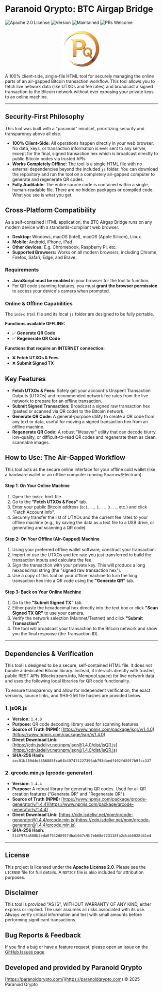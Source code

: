 # Paranoid Qrypto: BTC Airgap Bridge

![Apache 2.0 License](https://img.shields.io/badge/License-Apache_2.0-F7931A.svg)
![Version](https://img.shields.io/badge/Version-1.0.0-informational.svg)
![Maintained](https://img.shields.io/badge/Maintained-Yes-green.svg)
![PRs Welcome](https://img.shields.io/badge/PRs-welcome-brightgreen.svg)

<p align="center">
  <img src="docs/logo.png" alt="Paranoid Qrypto BTC Bridge Logo" width="128">
</p>

A 100% client-side, single-file HTML tool for securely managing the online parts of an air-gapped Bitcoin transaction workflow. This tool allows you to fetch live network data (like UTXOs and fee rates) and broadcast a signed transaction to the Bitcoin network without ever exposing your private keys to an online machine.

---

## Security-First Philosophy

This tool was built with a "paranoid" mindset, prioritizing security and transparency above all else.

*   **100% Client-Side:** All operations happen directly in your web browser. No data, keys, or transaction information is ever sent to any server, except for the final, signed transaction hex which is broadcast directly to public Bitcoin nodes via trusted APIs.
*   **Works Completely Offline:** The tool is a single HTML file with no external dependencies beyond the included `js` folder. You can download the repository and run the tool on a completely air-gapped computer to generate and regenerate QR codes.
*   **Fully Auditable:** The entire source code is contained within a single, human-readable file. There are no hidden packages or compiled code. What you see is what you get.

## Cross-Platform Compatibility

As a self-contained HTML application, the BTC Airgap Bridge runs on any modern device with a standards-compliant web browser.

*   **Desktop:** Windows, macOS (Intel), macOS (Apple Silicon), Linux
*   **Mobile:** Android, iPhone, iPad
*   **Other devices:** E.g. Chromebook, Raspberry Pi, etc.
*   **Supported Browsers:** Works on all modern browsers, including Chrome, Firefox, Safari, Edge, and Brave.

### Requirements

*   **JavaScript must be enabled** in your browser for the tool to function.
*   For QR code scanning features, you must **grant the browser permission** to access your device's camera when prompted.

### Online & Offline Capabilities

The `index.html` file and its local `js` folder are designed to be fully portable.

**Functions available OFFLINE:**
*   ✅ **Generate QR Code**
*   ✅ **Regenerate QR Code**

**Functions that require an INTERNET connection:**
*   ❌ **Fetch UTXOs & Fees**
*   ❌ **Submit Signed TX**

## Key Features

*   **Fetch UTXOs & Fees:** Safely get your account's Unspent Transaction Outputs (UTXOs) and recommended network fee rates from the live network to prepare for an offline transaction.
*   **Submit Signed Transaction:** Broadcast a signed raw transaction hex (pasted or scanned via QR code) to the Bitcoin network.
*   **Generate QR Code:** A general-purpose utility to create a QR code from any text or data, useful for moving a signed transaction hex from an offline machine.
*   **Regenerate QR Code:** A robust "lifesaver" utility that can decode blurry, low-quality, or difficult-to-read QR codes and regenerate them as clean, scannable images.

## How to Use: The Air-Gapped Workflow

This tool acts as the secure online interface for your offline cold wallet (like a hardware wallet or an offline computer running Sparrow/Electrum).

#### Step 1: On Your **Online** Machine

1.  Open the `index.html` file.
2.  Go to the **"Fetch UTXOs & Fees"** tab.
3.  Enter your public Bitcoin address (`bc1...`, `1...`, `3...`, etc.) and click "Fetch Account Info".
4.  Securely transfer the list of UTXOs and the current fee rates to your offline machine (e.g., by saving the data as a text file to a USB drive, or generating and scanning a QR code).

#### Step 2: On Your **Offline** (Air-Gapped) Machine

1.  Using your preferred offline wallet software, construct your transaction.
2.  Import or use the UTXOs and fee rate you just transferred to build the transaction inputs and calculate the fee.
3.  Sign the transaction with your private key. This will produce a long hexadecimal string (the "signed raw transaction hex").
4.  Use a copy of this tool on your offline machine to turn the long transaction hex into a QR code using the **"Generate QR"** tab.

#### Step 3: Back on Your **Online** Machine

1.  Go to the **"Submit Signed TX"** tab.
2.  Either paste the hexadecimal hex directly into the text box or click **"Scan Signed TX QR"** to use your camera.
3.  Verify the network selection (Mainnet/Testnet) and click **"Submit Transaction"**.
4.  The tool will broadcast your transaction to the Bitcoin network and show you the final response (the Transaction ID).

---

## Dependencies & Verification

This tool is designed to be a secure, self-contained HTML file. It does not bundle a dedicated Bitcoin library. Instead, it interacts directly with trusted, public REST APIs (Blockstream.info, Mempool.space) for live network data and uses the following local libraries for QR code functionality.

To ensure transparency and allow for independent verification, the exact versions, source links, and SHA-256 file hashes are provided below.

### 1. jsQR.js

*   **Version:** `1.4.0`
*   **Purpose:** QR code decoding library used for scanning features.
*   **Source of Truth (NPM):** [https://www.npmjs.com/package/jsqr/v/1.4.0](https://www.npmjs.com/package/jsqr/v/1.4.0)
*   **Direct Download Link:** [https://cdn.jsdelivr.net/npm/jsqr@1.4.0/dist/jsQR.js](https://cdn.jsdelivr.net/npm/jsqr@1.4.0/dist/jsQR.js)
*   **SHA-256 Hash:** `aec81b459d4e3856885fca04b497474227396ab793daedf402fd80f7b9fcc337`

### 2. qrcode.min.js (qrcode-generator)

*   **Version:** `1.4.4`
*   **Purpose:** A robust library for generating QR codes. Used for all QR creation features ("Generate QR" and "Regenerate QR").
*   **Source of Truth (NPM):** [https://www.npmjs.com/package/qrcode-generator/v/1.4.4](https://www.npmjs.com/package/qrcode-generator/v/1.4.4)
*   **Direct Download Link:** [https://cdn.jsdelivr.net/npm/qrcode-generator@1.4.4/qrcode.min.js](https://cdn.jsdelivr.net/npm/qrcode-generator@1.4.4/qrcode.min.js)
*   **SHA-256 Hash:** `514f978a588b2eda0f942d8957dbab047c9b7eb68e723118fa2cbab6028d41e4`

---

## License

This project is licensed under the **Apache License 2.0**. Please see the `LICENSE` file for full details. A `NOTICE` file is also included for attribution purposes.

## Disclaimer

This tool is provided "AS IS", WITHOUT WARRANTY OF ANY KIND, either express or implied. The user assumes all risks associated with its use. Always verify critical information and test with small amounts before performing significant transactions.

## Bug Reports & Feedback

If you find a bug or have a feature request, please open an issue on the [GitHub Issues page](https://github.com/paranoid-qrypto/btc-airgap-bridge/issues).

## Developed and provided by Paranoid Qrypto

[https://paranoidqrypto.com/](https://paranoidqrypto.com)
© 2025 Paranoid Qrypto

